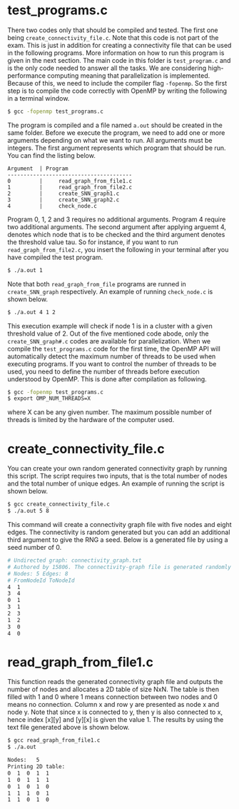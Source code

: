 # test_programs.c

There two codes only that should be compiled and tested. The first one being `create_connectivity_file.c`. Note that this code is not part of the exam. This is just in addition for creating a connectivity file that can be used in the following programs. More information on how to run this program is given in the next section. The main code in this folder is `test_program.c` and is the only code needed to answer all the tasks. We are considering high-performance computing meaning that parallelization is implemented. Because of this, we need to include the compiler flag `-fopenmp`. So the first step is to compile the code correctly with OpenMP by writing the following in a terminal window.

```bash
$ gcc -fopenmp test_programs.c
```
The program is compiled and a file named `a.out` should be created in the same folder. Before we execute the program, we need to add one or more arguments depending on what we want to run. All arguments must be integers. The first argument represents which program that should be run. You can find the listing below.

```
Argument  |	Program
---------------------------------------
0         | 	read_graph_from_file1.c
1         | 	read_graph_from_file2.c
2         | 	create_SNN_graph1.c
3         | 	create_SNN_graph2.c
4         | 	check_node.c
```
Program 0, 1, 2 and 3 requires no additional arguments. Program 4 require two additional arguments. The second argument after applying arguemt 4, denotes which node that is to be checked and the third argument denotes the threshold value tau. So for instance, if you want to run `read_graph_from_file2.c`, you insert the following in your terminal after you have compiled the test program.

```bash
$ ./a.out 1
```
Note that both `read_graph_from_file` programs are runned in `create_SNN_graph` respectively. An example of running `check_node.c` is shown below.

```bash
$ ./a.out 4 1 2
```
This execution example will check if node 1 is in a cluster with a given threshold value of 2. Out of the five mentioned code abode, only the `create_SNN_graph#.c` codes are available for parallelization. When we compile the `test_programs.c` code for the first time, the OpenMP API will automatically detect the maximum number of threads to be used when executing programs. If you want to control the number of threads to be used, you need to define the number of threads before execution understood by OpenMP. This is done after compilation as following.

```bash
$ gcc -fopenmp test_programs.c
$ export OMP_NUM_THREADS=X
```
where X can be any given number. The maximum possible number of threads is limited by the hardware of the computer used.




# create_connectivity_file.c

You can create your own random generated connectivity graph by running this script. The script requires two inputs, that is the total number of nodes and the total number of unique edges. An example of running the script is shown below.

```bash
$ gcc create_connectivity_file.c
$ ./a.out 5 8
```
This command will create a connectivity graph file with five nodes and eight edges. The connectivity is random generated but you can add an additional third argument to give the RNG a seed. Below is a generated file by using a seed number of 0.


```bash
# Undirected graph: connectivity_graph.txt
# Authored by 15806. The connectivity-graph file is generated randomly based on the inserted number of nodes and the number of edges. 
# Nodes: 5 Edges: 8
# FromNodeId ToNodeId
4  1
3  4
0  1
3  1
2  3
1  2
3  0
4  0
```




# read_graph_from_file1.c

This function reads the generated connectivity graph file and outputs the number of nodes and allocates a 2D table of size NxN. The table is then filled with 1 and 0 where 1 means connection between two nodes and 0 means no connection. Column x and row y are presented as node x and node y. Note that since x is connected to y, then y is also connected to x, hence index [x][y] and [y][x] is given the value 1. The results by using the text file generated above is shown below.


```bash
$ gcc read_graph_from_file1.c
$ ./a.out

Nodes:   5
Printing 2D table: 
0  1  0  1  1  
1  0  1  1  1  
0  1  0  1  0  
1  1  1  0  1  
1  1  0  1  0
```


